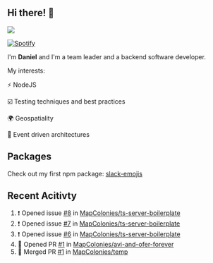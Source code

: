 ## Hi there! 👋

<p>
  <img src="https://github-readme-stats.vercel.app/api?username=syncush&theme=tokyonight">
</p>

[![Spotify](https://novatorem-rust.vercel.app/api/spotify)](https://open.spotify.com/user/syncush)

I'm **Daniel** and I'm a team leader and a backend software developer.

My interests:

⚡ NodeJS

☑️ Testing techniques and best practices

🌍 Geospatiality

🧠 Event driven architectures

## Packages
Check out my first npm package: [slack-emojis](https://www.npmjs.com/package/slack-emojis)

## Recent Acitivty
<!--START_SECTION:activity-->
1. ❗️ Opened issue [#8](https://github.com/MapColonies/ts-server-boilerplate/issues/8) in [MapColonies/ts-server-boilerplate](https://github.com/MapColonies/ts-server-boilerplate)
2. ❗️ Opened issue [#7](https://github.com/MapColonies/ts-server-boilerplate/issues/7) in [MapColonies/ts-server-boilerplate](https://github.com/MapColonies/ts-server-boilerplate)
3. ❗️ Opened issue [#6](https://github.com/MapColonies/ts-server-boilerplate/issues/6) in [MapColonies/ts-server-boilerplate](https://github.com/MapColonies/ts-server-boilerplate)
4. 💪 Opened PR [#1](https://github.com/MapColonies/avi-and-ofer-forever/pull/1) in [MapColonies/avi-and-ofer-forever](https://github.com/MapColonies/avi-and-ofer-forever)
5. 🎉 Merged PR [#1](https://github.com/MapColonies/temp/pull/1) in [MapColonies/temp](https://github.com/MapColonies/temp)
<!--END_SECTION:activity-->
